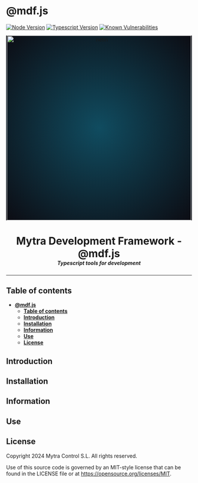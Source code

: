# **@mdf.js**

[![Node Version](https://img.shields.io/static/v1?style=flat&logo=node.js&logoColor=green&label=node&message=%3E=16%20||%2018&color=blue)](https://nodejs.org/en/)
[![Typescript Version](https://img.shields.io/static/v1?style=flat&logo=typescript&label=Typescript&message=4.8&color=blue)](https://www.typescriptlang.org/)
[![Known Vulnerabilities](https://img.shields.io/static/v1?style=flat&logo=snyk&label=Vulnerabilities&message=0&color=300A98F)](https://snyk.io/package/npm/snyk)

<!-- markdownlint-disable MD033 MD041 -->
<p align="center">
  <div style="text-align:center;background-image:radial-gradient(circle farthest-corner at 50% 50%, #104c60, #0c0c13);">
    <img src="https://assets.website-files.com/626a3ef32d23835d9b2e4532/6290ab1e2d3e0d922913a6e3_digitalizacion_ENG.svg"alt="netin"width="500">
  </div>
</p>

<h1 style="text-align:center;margin-bottom:0">Mytra Development Framework - @mdf.js </h1>
<h5 style="text-align:center;margin-top:0">Typescript tools for development</h5>

<!-- markdownlint-enable MD033 -->

___

## **Table of contents**

- [**@mdf.js**](#mdfjs)
  - [**Table of contents**](#table-of-contents)
  - [**Introduction**](#introduction)
  - [**Installation**](#installation)
  - [**Information**](#information)
  - [**Use**](#use)
  - [**License**](#license)

## **Introduction**

## **Installation**

## **Information**

## **Use**



## **License**

Copyright 2024 Mytra Control S.L. All rights reserved.

Use of this source code is governed by an MIT-style license that can be found in the LICENSE file or at https://opensource.org/licenses/MIT.

